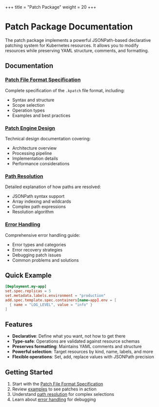 +++
title = "Patch Package"
weight = 20
+++

# Patch Package Documentation

The patch package implements a powerful JSONPath-based declarative patching system for Kubernetes resources. It allows you to modify resources while preserving YAML structure, comments, and formatting.

## Documentation

### [Patch File Format Specification](/packages/patch/design)
Complete specification of the `.kpatch` file format, including:
- Syntax and structure
- Scope selection
- Operation types
- Examples and best practices

### [Patch Engine Design](/packages/patch/patch-engine-design)
Technical design documentation covering:
- Architecture overview
- Processing pipeline
- Implementation details
- Performance considerations

### [Path Resolution](/packages/patch/path-resolution)
Detailed explanation of how paths are resolved:
- JSONPath syntax support
- Array indexing and wildcards
- Complex path expressions
- Resolution algorithm

### [Error Handling](/packages/patch/error-handling)
Comprehensive error handling guide:
- Error types and categories
- Error recovery strategies
- Debugging patch issues
- Common problems and solutions

## Quick Example

```toml
[Deployment.my-app]
set.spec.replicas = 5
set.metadata.labels.environment = "production"
add.spec.template.spec.containers[name=app].env = [
  { name = "LOG_LEVEL", value = "info" }
]
```

## Features

- **Declarative**: Define what you want, not how to get there
- **Type-safe**: Operations are validated against resource schemas
- **Preserves formatting**: Maintains YAML comments and structure
- **Powerful selection**: Target resources by kind, name, labels, and more
- **Flexible operations**: Set, add, replace values with JSONPath precision

## Getting Started

1. Start with the [Patch File Format Specification](/packages/patch/design)
2. Review [examples](/examples/patches) to see patches in action
3. Understand [path resolution](/packages/patch/path-resolution) for complex selections
4. Learn about [error handling](/packages/patch/error-handling) for debugging